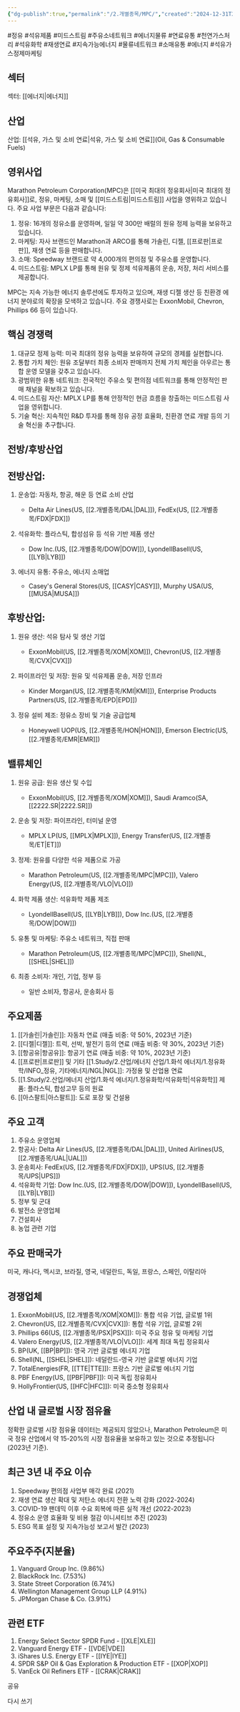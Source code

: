 ```yaml
---
{"dg-publish":true,"permalink":"/2.개별종목/MPC/","created":"2024-12-31T22:03:36.129+09:00","updated":"2025-06-03T20:06:00.202+09:00"}
---
```


#정유 #석유제품 #미드스트림 #주유소네트워크 #에너지물류 #연료유통 #천연가스처리 #석유화학 #재생연료 #지속가능에너지 #물류네트워크 #소매유통 #에너지 #석유가스정제마케팅

## 섹터

섹터: [[에너지\|에너지]]

## 산업

산업: [[석유, 가스 및 소비 연료\|석유, 가스 및 소비 연료]](Oil, Gas & Consumable Fuels)

## 영위사업

Marathon Petroleum Corporation(MPC)은 [[미국 최대의 정유회사\|미국 최대의 정유회사]]로, 정유, 마케팅, 소매 및 [[미드스트림\|미드스트림]] 사업을 영위하고 있습니다. 주요 사업 부문은 다음과 같습니다:

1. 정유: 16개의 정유소를 운영하며, 일일 약 300만 배럴의 원유 정제 능력을 보유하고 있습니다.
2. 마케팅: 자사 브랜드인 Marathon과 ARCO를 통해 가솔린, 디젤, [[프로판\|프로판]], 재생 연료 등을 판매합니다.
3. 소매: Speedway 브랜드로 약 4,000개의 편의점 및 주유소를 운영합니다.
4. 미드스트림: MPLX LP를 통해 원유 및 정제 석유제품의 운송, 저장, 처리 서비스를 제공합니다.

MPC는 지속 가능한 에너지 솔루션에도 투자하고 있으며, 재생 디젤 생산 등 친환경 에너지 분야로의 확장을 모색하고 있습니다. 주요 경쟁사로는 ExxonMobil, Chevron, Phillips 66 등이 있습니다.

## 핵심 경쟁력

1. 대규모 정제 능력: 미국 최대의 정유 능력을 보유하여 규모의 경제를 실현합니다.
2. 통합 가치 체인: 원유 조달부터 최종 소비자 판매까지 전체 가치 체인을 아우르는 통합 운영 모델을 갖추고 있습니다.
3. 광범위한 유통 네트워크: 전국적인 주유소 및 편의점 네트워크를 통해 안정적인 판매 채널을 확보하고 있습니다.
4. 미드스트림 자산: MPLX LP를 통해 안정적인 현금 흐름을 창출하는 미드스트림 사업을 영위합니다.
5. 기술 혁신: 지속적인 R&D 투자를 통해 정유 공정 효율화, 친환경 연료 개발 등의 기술 혁신을 추구합니다.

## 전방/후방산업

## 전방산업:

1. 운송업: 자동차, 항공, 해운 등 연료 소비 산업
    
    - Delta Air Lines(US, [[2.개별종목/DAL\|DAL]]), FedEx(US, [[2.개별종목/FDX\|FDX]])
    
2. 석유화학: 플라스틱, 합성섬유 등 석유 기반 제품 생산
    
    - Dow Inc.(US, [[2.개별종목/DOW\|DOW]]), LyondellBasell(US, [[LYB\|LYB]])
    
3. 에너지 유통: 주유소, 에너지 소매업
    
    - Casey's General Stores(US, [[CASY\|CASY]]), Murphy USA(US, [[MUSA\|MUSA]])
    

## 후방산업:

1. 원유 생산: 석유 탐사 및 생산 기업
    
    - ExxonMobil(US, [[2.개별종목/XOM\|XOM]]), Chevron(US, [[2.개별종목/CVX\|CVX]])
    
2. 파이프라인 및 저장: 원유 및 석유제품 운송, 저장 인프라
    
    - Kinder Morgan(US, [[2.개별종목/KMI\|KMI]]), Enterprise Products Partners(US, [[2.개별종목/EPD\|EPD]])
    
3. 정유 설비 제조: 정유소 장비 및 기술 공급업체
    
    - Honeywell UOP(US, [[2.개별종목/HON\|HON]]), Emerson Electric(US, [[2.개별종목/EMR\|EMR]])
    

## 밸류체인

1. 원유 공급: 원유 생산 및 수입
    
    - ExxonMobil(US, [[2.개별종목/XOM\|XOM]]), Saudi Aramco(SA, [[2222.SR\|2222.SR]])
    
2. 운송 및 저장: 파이프라인, 터미널 운영
    
    - MPLX LP(US, [[MPLX\|MPLX]]), Energy Transfer(US, [[2.개별종목/ET\|ET]])
    
3. 정제: 원유를 다양한 석유 제품으로 가공
    
    - Marathon Petroleum(US, [[2.개별종목/MPC\|MPC]]), Valero Energy(US, [[2.개별종목/VLO\|VLO]])
    
4. 화학 제품 생산: 석유화학 제품 제조
    
    - LyondellBasell(US, [[LYB\|LYB]]), Dow Inc.(US, [[2.개별종목/DOW\|DOW]])
    
5. 유통 및 마케팅: 주유소 네트워크, 직접 판매
    
    - Marathon Petroleum(US, [[2.개별종목/MPC\|MPC]]), Shell(NL, [[SHEL\|SHEL]])
    
6. 최종 소비자: 개인, 기업, 정부 등
    
    - 일반 소비자, 항공사, 운송회사 등
    

## 주요제품

1. [[가솔린\|가솔린]]: 자동차 연료 (매출 비중: 약 50%, 2023년 기준)
2. [[디젤\|디젤]]: 트럭, 선박, 발전기 등의 연료 (매출 비중: 약 30%, 2023년 기준)
3. [[항공유\|항공유]]: 항공기 연료 (매출 비중: 약 10%, 2023년 기준)
4. [[프로판\|프로판]] 및 기타 [[1.Study/2.산업/에너지 산업/1.화석 에너지/1.정유화학/INFO_정유, 기타에너지/NGL\|NGL]]: 가정용 및 산업용 연료
5. [[1.Study/2.산업/에너지 산업/1.화석 에너지/1.정유화학/석유화학\|석유화학]] 제품: 플라스틱, 합성고무 등의 원료
6. [[아스팔트\|아스팔트]]: 도로 포장 및 건설용

## 주요 고객

1. 주유소 운영업체
2. 항공사: Delta Air Lines(US, [[2.개별종목/DAL\|DAL]]), United Airlines(US, [[2.개별종목/UAL\|UAL]])
3. 운송회사: FedEx(US, [[2.개별종목/FDX\|FDX]]), UPS(US, [[2.개별종목/UPS\|UPS]])
4. 석유화학 기업: Dow Inc.(US, [[2.개별종목/DOW\|DOW]]), LyondellBasell(US, [[LYB\|LYB]])
5. 정부 및 군대
6. 발전소 운영업체
7. 건설회사
8. 농업 관련 기업

## 주요 판매국가

미국, 캐나다, 멕시코, 브라질, 영국, 네덜란드, 독일, 프랑스, 스페인, 이탈리아

## 경쟁업체

1. ExxonMobil(US, [[2.개별종목/XOM\|XOM]]): 통합 석유 기업, 글로벌 1위
2. Chevron(US, [[2.개별종목/CVX\|CVX]]): 통합 석유 기업, 글로벌 2위
3. Phillips 66(US, [[2.개별종목/PSX\|PSX]]): 미국 주요 정유 및 마케팅 기업
4. Valero Energy(US, [[2.개별종목/VLO\|VLO]]): 세계 최대 독립 정유회사
5. BP(UK, [[BP\|BP]]): 영국 기반 글로벌 에너지 기업
6. Shell(NL, [[SHEL\|SHEL]]): 네덜란드-영국 기반 글로벌 에너지 기업
7. TotalEnergies(FR, [[TTE\|TTE]]): 프랑스 기반 글로벌 에너지 기업
8. PBF Energy(US, [[PBF\|PBF]]): 미국 독립 정유회사
9. HollyFrontier(US, [[HFC\|HFC]]): 미국 중소형 정유회사

## 산업 내 글로벌 시장 점유율

정확한 글로벌 시장 점유율 데이터는 제공되지 않았으나, Marathon Petroleum은 미국 정유 산업에서 약 15-20%의 시장 점유율을 보유하고 있는 것으로 추정됩니다 (2023년 기준).

## 최근 3년 내 주요 이슈

1. Speedway 편의점 사업부 매각 완료 (2021)
2. 재생 연료 생산 확대 및 저탄소 에너지 전환 노력 강화 (2022-2024)
3. COVID-19 팬데믹 이후 수요 회복에 따른 실적 개선 (2022-2023)
4. 정유소 운영 효율화 및 비용 절감 이니셔티브 추진 (2023)
5. ESG 목표 설정 및 지속가능성 보고서 발간 (2023)

## 주요주주(지분율)

1. Vanguard Group Inc. (9.86%)
2. BlackRock Inc. (7.53%)
3. State Street Corporation (6.74%)
4. Wellington Management Group LLP (4.91%)
5. JPMorgan Chase & Co. (3.91%)

## 관련 ETF

1. Energy Select Sector SPDR Fund - [[XLE\|XLE]]
2. Vanguard Energy ETF - [[VDE\|VDE]]
3. iShares U.S. Energy ETF - [[IYE\|IYE]]
4. SPDR S&P Oil & Gas Exploration & Production ETF - [[XOP\|XOP]]
5. VanEck Oil Refiners ETF - [[CRAK\|CRAK]]

공유

다시 쓰기